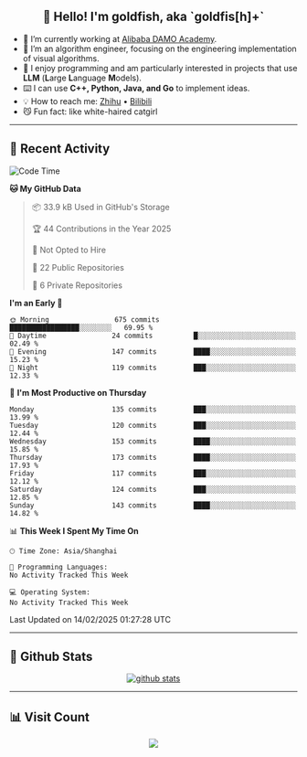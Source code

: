 
<h2 align="center">👋 Hello! I'm goldfish, aka `goldfis[h]+`</h2>

- 📍 I’m currently working at [Alibaba DAMO Academy](https://damo.alibaba.com/).  
- 🌱 I’m an algorithm engineer, focusing on the engineering implementation of visual algorithms.  
- 💬 I enjoy programming and am particularly interested in projects that use **LLM** (**L**arge **L**anguage **M**odels).   
- ⌨️ I can use **C++, Python, Java, and Go** to implement ideas.  
- 💡 How to reach me: [Zhihu](https://www.zhihu.com/people/goldfishh) • [Bilibili](https://space.bilibili.com/11349246)  
- 😼 Fun fact: like white-haired catgirl  

-------

## 🔧 Recent Activity

<!--START_SECTION:waka-->
![Code Time](http://img.shields.io/badge/Code%20Time-94%20hrs%2013%20mins-blue)

**🐱 My GitHub Data** 

> 📦 33.9 kB Used in GitHub's Storage 
 > 
> 🏆 44 Contributions in the Year 2025
 > 
> 🚫 Not Opted to Hire
 > 
> 📜 22 Public Repositories 
 > 
> 🔑 6 Private Repositories 
 > 
**I'm an Early 🐤** 

```text
🌞 Morning                675 commits         █████████████████░░░░░░░░   69.95 % 
🌆 Daytime                24 commits          █░░░░░░░░░░░░░░░░░░░░░░░░   02.49 % 
🌃 Evening                147 commits         ████░░░░░░░░░░░░░░░░░░░░░   15.23 % 
🌙 Night                  119 commits         ███░░░░░░░░░░░░░░░░░░░░░░   12.33 % 
```
📅 **I'm Most Productive on Thursday** 

```text
Monday                   135 commits         ███░░░░░░░░░░░░░░░░░░░░░░   13.99 % 
Tuesday                  120 commits         ███░░░░░░░░░░░░░░░░░░░░░░   12.44 % 
Wednesday                153 commits         ████░░░░░░░░░░░░░░░░░░░░░   15.85 % 
Thursday                 173 commits         ████░░░░░░░░░░░░░░░░░░░░░   17.93 % 
Friday                   117 commits         ███░░░░░░░░░░░░░░░░░░░░░░   12.12 % 
Saturday                 124 commits         ███░░░░░░░░░░░░░░░░░░░░░░   12.85 % 
Sunday                   143 commits         ████░░░░░░░░░░░░░░░░░░░░░   14.82 % 
```


📊 **This Week I Spent My Time On** 

```text
🕑︎ Time Zone: Asia/Shanghai

💬 Programming Languages: 
No Activity Tracked This Week

💻 Operating System: 
No Activity Tracked This Week
```


 Last Updated on 14/02/2025 01:27:28 UTC
<!--END_SECTION:waka-->

-------

## 📆 Github Stats

<p align="center">
    <a href="https://github.com/anuraghazra/github-readme-stats">
      <img src="https://github-readme-stats.vercel.app/api?username=goldfishh&show_icons=true&theme=dracula" alt="github stats" />
    </a>
</p>

-------

## 📊 Visit Count

<p align="center">
  <a href="https://count.getloli.com/"><img src="https://count.getloli.com/get/@:goldfishh?theme=rule34"></a>
</p>
